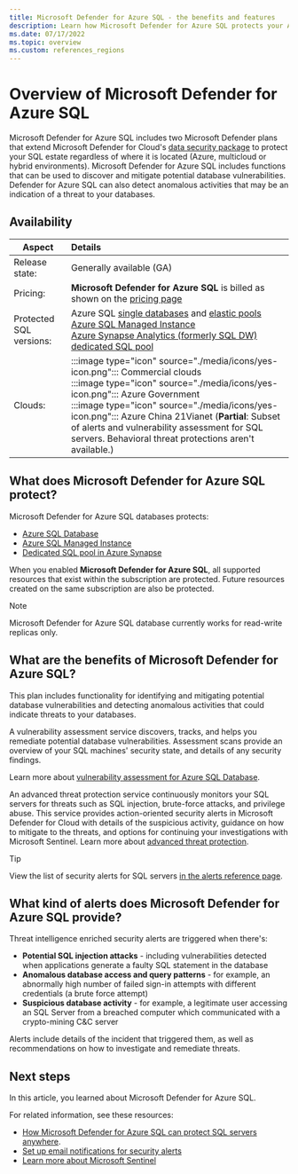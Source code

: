 ```yaml
---
title: Microsoft Defender for Azure SQL - the benefits and features
description: Learn how Microsoft Defender for Azure SQL protects your Azure SQL databases.
ms.date: 07/17/2022
ms.topic: overview
ms.custom: references_regions
---
```


# Overview of Microsoft Defender for Azure SQL

Microsoft Defender for Azure SQL includes two Microsoft Defender plans that extend Microsoft Defender for Cloud's [data security package](/azure/azure-sql/database/azure-defender-for-sql) to protect your SQL estate regardless of where it is located (Azure, multicloud or hybrid environments). Microsoft Defender for Azure SQL includes functions that can be used to discover and mitigate potential database vulnerabilities. Defender for Azure SQL can also detect anomalous activities that may be an indication of a threat to your databases.

## Availability

|Aspect|Details|
|----|:----|
|Release state:|Generally available (GA)|
|Pricing:|**Microsoft Defender for Azure SQL** is billed as shown on the [pricing page](https://azure.microsoft.com/pricing/details/defender-for-cloud/)|
|Protected SQL versions:|Azure SQL [single databases](/azure/azure-sql/database/single-database-overview) and [elastic pools](/azure/azure-sql/database/elastic-pool-overview)<br>[Azure SQL Managed Instance](/azure/azure-sql/managed-instance/sql-managed-instance-paas-overview)<br>[Azure Synapse Analytics (formerly SQL DW) dedicated SQL pool](../synapse-analytics/sql-data-warehouse/sql-data-warehouse-overview-what-is.md)|
|Clouds:|:::image type="icon" source="./media/icons/yes-icon.png"::: Commercial clouds<br>:::image type="icon" source="./media/icons/yes-icon.png"::: Azure Government<br>:::image type="icon" source="./media/icons/yes-icon.png"::: Azure China 21Vianet (**Partial**: Subset of alerts and vulnerability assessment for SQL servers. Behavioral threat protections aren't available.)|

## What does Microsoft Defender for Azure SQL protect?

Microsoft Defender for Azure SQL databases protects:

- [Azure SQL Database](/azure/azure-sql/database/sql-database-paas-overview)
- [Azure SQL Managed Instance](/azure/azure-sql/managed-instance/sql-managed-instance-paas-overview)
- [Dedicated SQL pool in Azure Synapse](../synapse-analytics/sql-data-warehouse/sql-data-warehouse-overview-what-is.md)

When you enabled **Microsoft Defender for Azure SQL**, all supported resources that exist within the subscription are protected. Future resources created on the same subscription are also be protected.

> [!NOTE]
> Microsoft Defender for Azure SQL database currently works for read-write replicas only.

## What are the benefits of Microsoft Defender for Azure SQL?

This plan includes functionality for identifying and mitigating potential database vulnerabilities and detecting anomalous activities that could indicate threats to your databases.

A vulnerability assessment service discovers, tracks, and helps you remediate potential database vulnerabilities. Assessment scans provide an overview of your SQL machines' security state, and details of any security findings.

Learn more about [vulnerability assessment for Azure SQL Database](/azure/azure-sql/database/sql-vulnerability-assessment).

An advanced threat protection service continuously monitors your SQL servers for threats such as SQL injection, brute-force attacks, and privilege abuse. This service provides action-oriented security alerts in Microsoft Defender for Cloud with details of the suspicious activity, guidance on how to mitigate to the threats, and options for continuing your investigations with Microsoft Sentinel. Learn more about [advanced threat protection](/azure/azure-sql/database/threat-detection-overview).

> [!TIP]
> View the list of security alerts for SQL servers [in the alerts reference page](alerts-reference.md#alerts-sql-db-and-warehouse).

## What kind of alerts does Microsoft Defender for Azure SQL provide?

Threat intelligence enriched security alerts are triggered when there's:

- **Potential SQL injection attacks** - including vulnerabilities detected when applications generate a faulty SQL statement in the database
- **Anomalous database access and query patterns** - for example, an abnormally high number of failed sign-in attempts with different credentials (a brute force attempt)
- **Suspicious database activity** - for example, a legitimate user accessing an SQL Server from a breached computer which communicated with a crypto-mining C&C server

Alerts include details of the incident that triggered them, as well as recommendations on how to investigate and remediate threats.

## Next steps

In this article, you learned about Microsoft Defender for Azure SQL.

For related information, see these resources:

- [How Microsoft Defender for Azure SQL can protect SQL servers anywhere](https://www.youtube.com/watch?v=V7RdB6RSVpc).
- [Set up email notifications for security alerts](configure-email-notifications.md)
- [Learn more about Microsoft Sentinel](../sentinel/index.yml)
